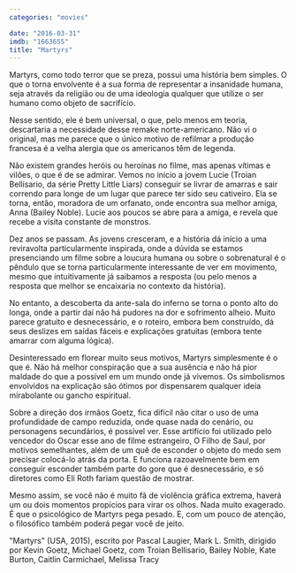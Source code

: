 ```yaml
---
categories: "movies"

date: "2016-03-31"
imdb: "1663655"
title: "Martyrs"
---
```

Martyrs, como todo terror que se preza, possui uma história bem simples. O que o torna envolvente é a sua forma de representar a insanidade humana, seja através da religião ou de uma ideologia qualquer que utilize o ser humano como objeto de sacrifício.

Nesse sentido, ele é bem universal, o que, pelo menos em teoria, descartaria a necessidade desse remake norte-americano. Não vi o original, mas me parece que o único motivo de refilmar a produção francesa é a velha alergia que os americanos têm de legenda.

Não existem grandes heróis ou heroínas no filme, mas apenas vítimas e vilões, o que é de se admirar. Vemos no início a jovem Lucie (Troian Bellisario, da série Pretty Little Liars) conseguir se livrar de amarras e sair correndo para longe de um lugar que parece ter sido seu cativeiro. Ela se torna, então, moradora de um orfanato, onde encontra sua melhor amiga, Anna (Bailey Noble). Lucie aos poucos se abre para a amiga, e revela que recebe a visita constante de monstros.

Dez anos se passam. As jovens cresceram, e a história dá início a uma reviravolta particularmente inspirada, onde a dúvida se estamos presenciando um filme sobre a loucura humana ou sobre o sobrenatural é o pêndulo que se torna particularmente interessante de ver em movimento, mesmo que intuitivamente já saibamos a resposta (ou pelo menos a resposta que melhor se encaixaria no contexto da história).

No entanto, a descoberta da ante-sala do inferno se torna o ponto alto do longa, onde a partir daí não há pudores na dor e sofrimento alheio. Muito parece gratuito e desnecessário, e o roteiro, embora bem construído, dá seus deslizes em saídas fáceis e explicações gratuitas (embora tente amarrar com alguma lógica).

Desinteressado em florear muito seus motivos, Martyrs simplesmente é o que é. Não há melhor conspiração que a sua ausência e não há pior maldade do que a possível em um mundo onde já vivemos. Os simbolismos envolvidos na explicação são ótimos por dispensarem qualquer ideia mirabolante ou gancho espiritual.

Sobre a direção dos irmãos Goetz, fica difícil não citar o uso de uma profundidade de campo reduzida, onde quase nada do cenário, ou personagens secundários, é possível ver. Esse artifício foi utilizado pelo vencedor do Oscar esse ano de filme estrangeiro, O Filho de Saul, por motivos semelhantes, além de um quê de esconder o objeto do medo sem precisar colocá-lo atrás da porta. E funciona razoavelmente bem em conseguir esconder também parte do gore que é desnecessário, e só diretores como Eli Roth fariam questão de mostrar.

Mesmo assim, se você não é muito fã de violência gráfica extrema, haverá um ou dois momentos propícios para virar os olhos. Nada muito exagerado. É que o psicológico de Martyrs pega pesado. E, com um pouco de atenção, o filosófico também poderá pegar você de jeito.

"Martyrs" (USA, 2015), escrito por Pascal Laugier, Mark L. Smith, dirigido por Kevin Goetz, Michael Goetz, com Troian Bellisario, Bailey Noble, Kate Burton, Caitlin Carmichael, Melissa Tracy


